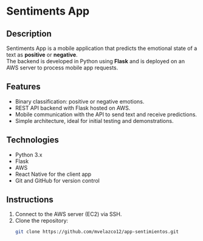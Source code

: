 # Sentiments App

## Description
Sentiments App is a mobile application that predicts the emotional state of a text as **positive** or **negative**.  
The backend is developed in Python using **Flask** and is deployed on an AWS server to process mobile app requests.

## Features
- Binary classification: positive or negative emotions.
- REST API backend with Flask hosted on AWS.
- Mobile communication with the API to send text and receive predictions.
- Simple architecture, ideal for initial testing and demonstrations.

## Technologies
- Python 3.x
- Flask
- AWS
- React Native for the client app
- Git and GitHub for version control

## Instructions
1. Connect to the AWS server (EC2) via SSH.
2. Clone the repository:
   ```bash
   git clone https://github.com/mvelazco12/app-sentimientos.git
